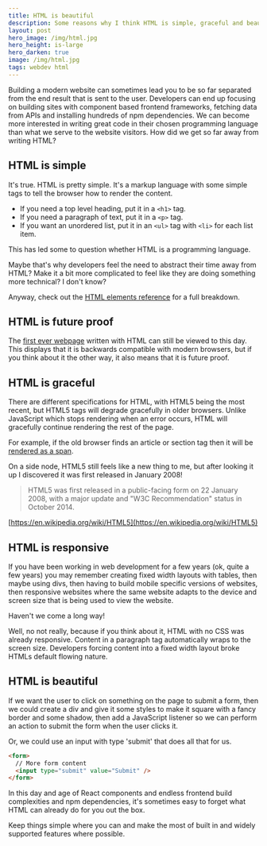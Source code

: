 ```yaml
---
title: HTML is beautiful
description: Some reasons why I think HTML is simple, graceful and beautiful
layout: post
hero_image: /img/html.jpg
hero_height: is-large
hero_darken: true
image: /img/html.jpg
tags: webdev html
---
```


Building a modern website can sometimes lead you to be so far separated from the end result that is sent to the user. Developers can end up focusing on building sites with component based frontend frameworks, fetching data from APIs and installing hundreds of npm dependencies. We can become more interested in writing great code in their chosen programming language than what we serve to the website visitors. How did we get so far away from writing HTML?

## HTML is simple

It's true. HTML is pretty simple. It's a markup language with some simple tags to tell the browser how to render the content.

- If you need a top level heading, put it in a `<h1>` tag.
- If you need a paragraph of text, put it in a `<p>` tag.
- If you want an unordered list, put it in an `<ul>` tag with `<li>` for each list item.

This has led some to question whether HTML is a programming language.

Maybe that's why developers feel the need to abstract their time away from HTML? Make it a bit more complicated to feel like they are doing something more technical? I don't know?

Anyway, check out the [HTML elements reference](https://developer.mozilla.org/en-US/docs/Web/HTML/Reference/Elements) for a full breakdown.

## HTML is future proof

The [first ever webpage](https://info.cern.ch/) written with HTML can still be viewed to this day. This displays that it is backwards compatible with modern browsers, but if you think about it the other way, it also means that it is future proof.

## HTML is graceful

There are different specifications for HTML, with HTML5 being the most recent, but HTML5 tags will degrade gracefully in older browsers. Unlike JavaScript which stops rendering when an error occurs, HTML will gracefully continue rendering the rest of the page.

For example, if the old browser finds an article or section tag then it will be [rendered as a span](https://www.pietschsoft.com/post/2010/11/14/html5-day-1-new-tags-work-in-older-browsers-awesome).

On a side node, HTML5 still feels like a new thing to me, but after looking it up I discovered it was first released in January 2008!

> HTML5 was first released in a public-facing form on 22 January 2008, with a major update and "W3C Recommendation" status in October 2014.

[https://en.wikipedia.org/wiki/HTML5](https://en.wikipedia.org/wiki/HTML5)

## HTML is responsive

If you have been working in web development for a few years (ok, quite a few years) you may remember creating fixed width layouts with tables, then maybe using divs, then having to build mobile specific versions of websites, then responsive websites where the same website adapts to the device and screen size that is being used to view the website.

Haven't we come a long way!

Well, no not really, because if you think about it, HTML with no CSS was already responsive. Content in a paragraph tag automatically wraps to the screen size. Developers forcing content into a fixed width layout broke HTMLs default flowing nature.

## HTML is beautiful

If we want the user to click on something on the page to submit a form, then we could create a div and give it some styles to make it square with a fancy border and some shadow, then add a JavaScript listener so we can perform an action to submit the form when the user clicks it.

Or, we could use an input with type 'submit' that does all that for us.

```html
<form>
  // More form content
  <input type="submit" value="Submit" />
</form>
```

In this day and age of React components and endless frontend build complexities and npm dependencies, it's sometimes easy to forget what HTML can already do for you out the box.

Keep things simple where you can and make the most of built in and widely supported features where possible.
